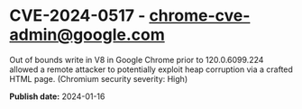 # CVE-2024-0517 - chrome-cve-admin@google.com

Out of bounds write in V8 in Google Chrome prior to 120.0.6099.224 allowed a remote attacker to potentially exploit heap corruption via a crafted HTML page. (Chromium security severity: High)

**Publish date:** 2024-01-16

